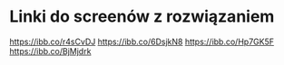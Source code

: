 # Linki do screenów z rozwiązaniem 
https://ibb.co/r4sCvDJ
https://ibb.co/6DsjkN8
https://ibb.co/Hp7GK5F
https://ibb.co/BjMjdrk
